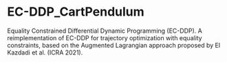 # EC-DDP_CartPendulum
 Equality Constrained Differential Dynamic Programming (EC-DDP). A reimplementation of EC-DDP for trajectory optimization with equality constraints, based on the Augmented Lagrangian approach proposed by El Kazdadi et al. (ICRA 2021).
